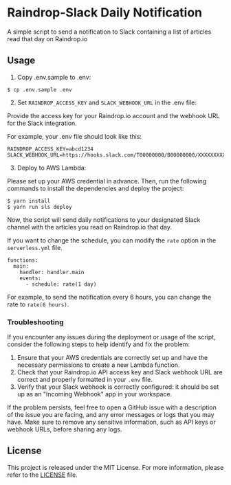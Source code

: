 # Raindrop-Slack Daily Notification

A simple script to send a notification to Slack containing a list of articles read that day on Raindrop.io

## Usage

1. Copy .env.sample to .env:

```
$ cp .env.sample .env
```

2. Set `RAINDROP_ACCESS_KEY` and `SLACK_WEBHOOK_URL` in the .env file:

Provide the access key for your Raindrop.io account and the webhook URL for the Slack integration.

For example, your .env file should look like this:

```
RAINDROP_ACCESS_KEY=abcd1234
SLACK_WEBHOOK_URL=https://hooks.slack.com/T00000000/B00000000/XXXXXXXXXXXXXXXXXXXXXXXX
```

3. Deploy to AWS Lambda:

Please set up your AWS credential in advance. Then, run the following commands to install the dependencies and deploy the project:

```
$ yarn install
$ yarn run sls deploy
```

Now, the script will send daily notifications to your designated Slack channel with the articles you read on Raindrop.io that day.

If you want to change the schedule, you can modify the `rate` option in the `serverless.yml` file.

```
functions:
  main:
    handler: handler.main
    events:
      - schedule: rate(1 day)
```

For example, to send the notification every 6 hours, you can change the rate to `rate(6 hours)`.

### Troubleshooting

If you encounter any issues during the deployment or usage of the script, consider the following steps to help identify and fix the problem:

1. Ensure that your AWS credentials are correctly set up and have the necessary permissions to create a new Lambda function.
2. Check that your Raindrop.io API access key and Slack webhook URL are correct and properly formatted in your `.env` file.
3. Verify that your Slack webhook is correctly configured: it should be set up as an "Incoming Webhook" app in your workspace.

If the problem persists, feel free to open a GitHub issue with a description of the issue you are facing, and any error messages or logs that you may have. Make sure to remove any sensitive information, such as API keys or webhook URLs, before sharing any logs.

## License

This project is released under the MIT License. For more information, please refer to the [LICENSE](./LICENSE) file.
